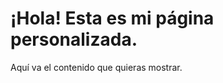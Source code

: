 <!DOCTYPE html>
<html lang="es">
<head>
    <meta charset="UTF-8" />
    <title>Mi Página Personalizada</title>
</head>
<body>
    <h1>¡Hola! Esta es mi página personalizada.</h1>
    <p>Aquí va el contenido que quieras mostrar.</p>
</body>
</html>
